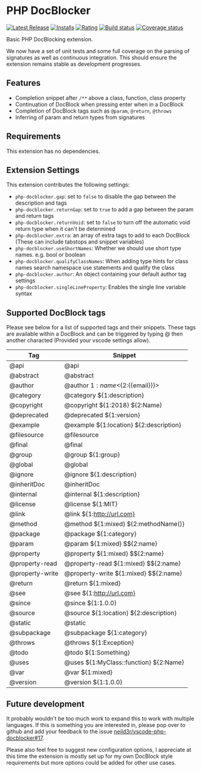 # PHP DocBlocker

[![Latest Release](https://vsmarketplacebadge.apphb.com/version-short/neilbrayfield.php-docblocker.svg)](https://marketplace.visualstudio.com/items?itemName=neilbrayfield.php-docblocker) [![Installs](https://vsmarketplacebadge.apphb.com/installs/neilbrayfield.php-docblocker.svg)](https://marketplace.visualstudio.com/items?itemName=neilbrayfield.php-docblocker) [![Rating](https://vsmarketplacebadge.apphb.com/rating-short/neilbrayfield.php-docblocker.svg)](https://marketplace.visualstudio.com/items?itemName=neilbrayfield.php-docblocker) [![Build status](https://travis-ci.org/neild3r/vscode-php-docblocker.svg?branch=master)](https://travis-ci.org/neild3r/vscode-php-docblocker) [![Coverage status](https://coveralls.io/repos/github/neild3r/vscode-php-docblocker/badge.svg)](https://coveralls.io/github/neild3r/vscode-php-docblocker)

Basic PHP DocBlocking extension.

We now have a set of unit tests and some full coverage on the parsing of signatures as well as continuous integration. This should ensure the extension remains stable as development progresses.

## Features

* Completion snippet after `/**` above a class, function, class property
* Continuation of DocBlock when pressing enter when in a DocBlock
* Completion of DocBlock tags such as `@param`, `@return`, `@throws`
* Inferring of param and return types from signatures

## Requirements

This extension has no dependencies.

## Extension Settings

This extension contributes the following settings:

* `php-docblocker.gap`: set to `false` to disable the gap between the description and tags
* `php-docblocker.returnGap`: set to `true` to add a gap between the param and return tags
* `php-docblocker.returnVoid`: set to `false` to turn off the automatic void return type when it can't be determined
* `php-docblocker.extra`: an array of extra tags to add to each DocBlock (These can include tabstops and snippet variables)
* `php-docblocker.useShortNames`: Whether we should use short type names. e.g. bool or boolean
* `php-docblocker.qualifyClassNames`: When adding type hints for class names search namespace use statements and qualify the class 
* `php-docblocker.author`: An object containing your default author tag settings
* `php-docblocker.singleLineProperty`: Enables the single line variable syntax

## Supported DocBlock tags

Please see below for a list of supported tags and their snippets. These tags are available within a DocBlock
and can be triggered by typing @ then another characted (Provided your vscode settings allow).

| Tag             | Snippet                                 |
|-----------------|-----------------------------------------|
| @api            | @api                                    |
| @abstract       | @abstract                               |
| @author         | @author ${1:{{name}}} <${2:{{email}}}>  |
| @category       | @category ${1:description}              |
| @copyright      | @copyright ${1:2018} ${2:Name}          |
| @deprecated     | @deprecated ${1:version}                |
| @example        | @example ${1:location} ${2:description} |
| @filesource     | @filesource                             |
| @final          | @final                                  |
| @group          | @group ${1:group}                       |
| @global         | @global                                 |
| @ignore         | @ignore ${1:description}                |
| @inheritDoc     | @inheritDoc                             |
| @internal       | @internal ${1:description}              |
| @license        | @license ${1:MIT}                       |
| @link           | @link ${1:http://url.com}               |
| @method         | @method ${1:mixed} ${2:methodName()}    |
| @package        | @package ${1:category}                  |
| @param          | @param ${1:mixed} $${2:name}            |
| @property       | @property ${1:mixed} $${2:name}         |
| @property-read  | @property-read ${1:mixed} $${2:name}    |
| @property-write | @property-write ${1:mixed} $${2:name}   |
| @return         | @return ${1:mixed}                      |
| @see            | @see ${1:http://url.com}                |
| @since          | @since ${1:1.0.0}                       |
| @source         | @source ${1:location} ${2:description}  |
| @static         | @static                                 |
| @subpackage     | @subpackage ${1:category}               |
| @throws         | @throws ${1:Exception}                  |
| @todo           | @todo ${1:Something}                    |
| @uses           | @uses ${1:MyClass::function} ${2:Name}  |
| @var            | @var ${1:mixed}                         |
| @version        | @version ${1:1.0.0}                     |

## Future development

It probably wouldn't be too much work to expand this to work with multiple languages. If this is something you are interested in, please pop over to github and add your feedback to the issue [neild3r/vscode-php-docblocker#17](https://github.com/neild3r/vscode-php-docblocker/issues/17).

Please also feel free to suggest new configuration options, I appreciate at this time the extension is mostly set up for my own DocBlock style requirements but more options could be added for other use cases.
